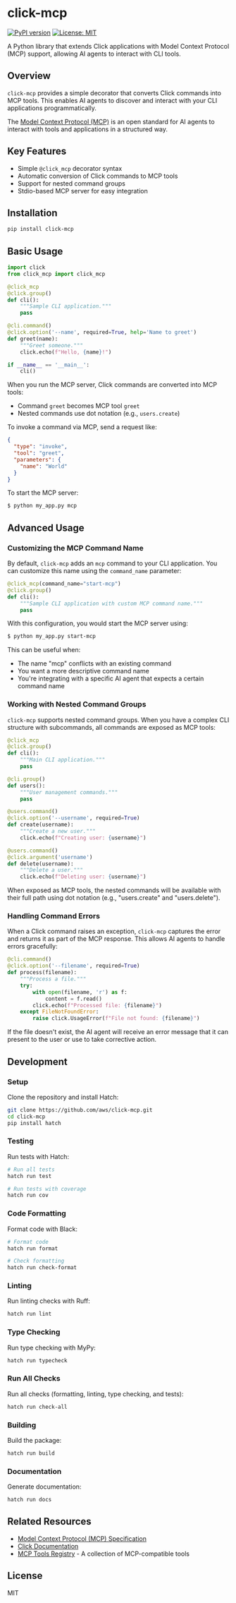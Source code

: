 # click-mcp

[![PyPI version](https://badge.fury.io/py/click-mcp.svg)](https://badge.fury.io/py/click-mcp)
[![License: MIT](https://img.shields.io/badge/License-MIT-yellow.svg)](https://opensource.org/licenses/MIT)

A Python library that extends Click applications with Model Context Protocol (MCP) support, allowing AI agents to interact with CLI tools.

## Overview

`click-mcp` provides a simple decorator that converts Click commands into MCP tools. This enables AI agents to discover and interact with your CLI applications programmatically.

The [Model Context Protocol (MCP)](https://github.com/model-context-protocol/mcp) is an open standard for AI agents to interact with tools and applications in a structured way.

## Key Features

- Simple `@click_mcp` decorator syntax
- Automatic conversion of Click commands to MCP tools
- Support for nested command groups
- Stdio-based MCP server for easy integration

## Installation

```bash
pip install click-mcp
```

## Basic Usage

```python
import click
from click_mcp import click_mcp

@click_mcp
@click.group()
def cli():
    """Sample CLI application."""
    pass

@cli.command()
@click.option('--name', required=True, help='Name to greet')
def greet(name):
    """Greet someone."""
    click.echo(f"Hello, {name}!")

if __name__ == '__main__':
    cli()
```

When you run the MCP server, Click commands are converted into MCP tools:
- Command `greet` becomes MCP tool `greet`
- Nested commands use dot notation (e.g., `users.create`)

To invoke a command via MCP, send a request like:

```json
{
  "type": "invoke",
  "tool": "greet",
  "parameters": {
    "name": "World"
  }
}
```

To start the MCP server:

```bash
$ python my_app.py mcp
```

## Advanced Usage

### Customizing the MCP Command Name

By default, `click-mcp` adds an `mcp` command to your CLI application. You can customize this name using the `command_name` parameter:

```python
@click_mcp(command_name="start-mcp")
@click.group()
def cli():
    """Sample CLI application with custom MCP command name."""
    pass
```

With this configuration, you would start the MCP server using:

```bash
$ python my_app.py start-mcp
```

This can be useful when:
- The name "mcp" conflicts with an existing command
- You want a more descriptive command name
- You're integrating with a specific AI agent that expects a certain command name

### Working with Nested Command Groups

`click-mcp` supports nested command groups. When you have a complex CLI structure with subcommands, all commands are exposed as MCP tools:

```python
@click_mcp
@click.group()
def cli():
    """Main CLI application."""
    pass

@cli.group()
def users():
    """User management commands."""
    pass

@users.command()
@click.option('--username', required=True)
def create(username):
    """Create a new user."""
    click.echo(f"Creating user: {username}")

@users.command()
@click.argument('username')
def delete(username):
    """Delete a user."""
    click.echo(f"Deleting user: {username}")
```

When exposed as MCP tools, the nested commands will be available with their full path using dot notation (e.g., "users.create" and "users.delete").

### Handling Command Errors

When a Click command raises an exception, `click-mcp` captures the error and returns it as part of the MCP response. This allows AI agents to handle errors gracefully:

```python
@cli.command()
@click.option('--filename', required=True)
def process(filename):
    """Process a file."""
    try:
        with open(filename, 'r') as f:
            content = f.read()
        click.echo(f"Processed file: {filename}")
    except FileNotFoundError:
        raise click.UsageError(f"File not found: {filename}")
```

If the file doesn't exist, the AI agent will receive an error message that it can present to the user or use to take corrective action.

## Development

### Setup

Clone the repository and install Hatch:

```bash
git clone https://github.com/aws/click-mcp.git
cd click-mcp
pip install hatch
```

### Testing

Run tests with Hatch:

```bash
# Run all tests
hatch run test

# Run tests with coverage
hatch run cov
```

### Code Formatting

Format code with Black:

```bash
# Format code
hatch run format

# Check formatting
hatch run check-format
```

### Linting

Run linting checks with Ruff:

```bash
hatch run lint
```

### Type Checking

Run type checking with MyPy:

```bash
hatch run typecheck
```

### Run All Checks

Run all checks (formatting, linting, type checking, and tests):

```bash
hatch run check-all
```

### Building

Build the package:

```bash
hatch run build
```

### Documentation

Generate documentation:

```bash
hatch run docs
```

## Related Resources

- [Model Context Protocol (MCP) Specification](https://github.com/model-context-protocol/mcp)
- [Click Documentation](https://click.palletsprojects.com/)
- [MCP Tools Registry](https://github.com/model-context-protocol/registry) - A collection of MCP-compatible tools

## License

MIT
